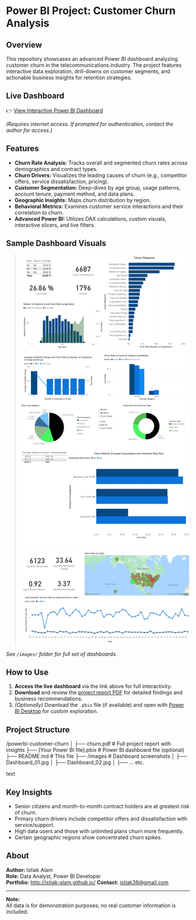 # Power BI Project: Customer Churn Analysis

## Overview

This repository showcases an advanced Power BI dashboard analyzing customer churn in the telecommunications industry. The project features interactive data exploration, drill-downs on customer segments, and actionable business insights for retention strategies.

## Live Dashboard

👉 [View Interactive Power BI Dashboard](https://app.powerbi.com/view?r=eyJrIjoiOTdhMWE5NTItMzk2Yy00MWY2LTgzMWYtOGFlNjZjMTY2ZWNjIiwidCI6IjZhODgzMmRjLTUxNGQtNDAzZS05NmVlLWU1YWY4NzVlY2VjNiIsImMiOjZ9)

*(Requires internet access. If prompted for authentication, contact the author for access.)*

## Features

- **Churn Rate Analysis:** Tracks overall and segmented churn rates across demographics and contract types.
- **Churn Drivers:** Visualizes the leading causes of churn (e.g., competitor offers, service dissatisfaction, pricing).
- **Customer Segmentation:** Deep-dives by age group, usage patterns, account tenure, payment method, and data plans.
- **Geographic Insights:** Maps churn distribution by region.
- **Behavioral Metrics:** Examines customer service interactions and their correlation to churn.
- **Advanced Power BI:** Utilizes DAX calculations, custom visuals, interactive slicers, and live filters.

## Sample Dashboard Visuals

> ![Churn Overview Dashboard](./images/Dashboard_01.jpg)
> ![Churn Drivers](./images/Dashboard_02.jpg)
> ![Segment Analysis](./images/Dashboard_03.jpg)
> ![Geographic Analysis](./images/Dashboard_10.jpg)

*See `/images/` folder for full set of dashboards.*

## How to Use

1. **Access the live dashboard** via the link above for full interactivity.
2. **Download** and review the [project report PDF](churn.pdf) for detailed findings and business recommendations.
3. *(Optionally)* Download the `.pbix` file (if available) and open with [Power BI Desktop](https://powerbi.microsoft.com/) for custom exploration.

## Project Structure

/powerbi-customer-churn
│
├── churn.pdf # Full project report with insights
├── [Your Power BI file].pbix # Power BI dashboard file (optional)
├── README.md # This file
├── /images # Dashboard screenshots
│ ├── Dashboard_01.jpg
│ ├── Dashboard_02.jpg
│ ├── ... etc.

text

## Key Insights

- Senior citizens and month-to-month contract holders are at greatest risk of churn.
- Primary churn drivers include competitor offers and dissatisfaction with service/support.
- High data users and those with unlimited plans churn more frequently.
- Certain geographic regions show concentrated churn spikes.

## About

**Author:** Istiak Alam  
**Role:** Data Analyst, Power BI Developer  
**Portfolio:** http://istiak-alam.github.io/
**Contact:** istiak36@gmail.com

---

**Note:**  
All data is for demonstration purposes; no real customer information is included.

